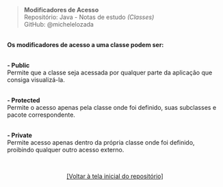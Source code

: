 > **Modificadores de Acesso**     
> Repositório: Java - Notas de estudo *(Classes)*  
> GitHub: @michelelozada
&nbsp;
     
&nbsp;  
**Os modificadores de acesso a uma classe podem ser:**  
&nbsp;     

**- Public**       
 Permite que a classe seja acessada por qualquer parte da aplicação que consiga visualizá-la.  
&nbsp;     

**- Protected**       
Permite o acesso apenas pela classe onde foi definido, suas subclasses e pacote correspondente.  
&nbsp;     

**- Private**       
Permite acesso apenas dentro da própria classe onde foi definido, proibindo qualquer outro acesso externo.

&nbsp;

<div align="center">
<a href="https://github.com/michelelozada/Java-Study-Notes">[Voltar à tela inicial do repositório]</a>
</div>